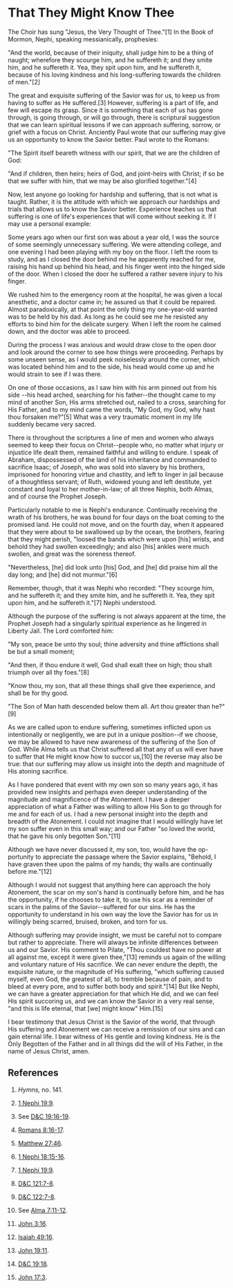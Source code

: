 # That They Might Know Thee

The Choir has sung "Jesus, the Very Thought of Thee."[1] In the Book of
Mormon, Nephi, speaking messianically, prophesies:

"And the world, because of their iniquity, shall judge him to be a thing of
naught; wherefore they scourge him, and he suffereth it; and they smite him,
and he suffereth it. Yea, they spit upon him, and he suffereth it, because of
his loving kindness and his long-suffering towards the children of men."[2]

The great and exquisite suffering of the Savior was for us, to keep us from
having to suffer as He suffered.[3] However, suffering is a part of life, and
few will escape its grasp. Since it is something that each of us has gone
through, is going through, or will go through, there is scriptural suggestion
that we can learn spiritual lessons if we can approach suffering, sorrow, or
grief with a focus on Christ. Anciently Paul wrote that our suffering may give
us an opportunity to know the Savior better. Paul wrote to the Romans:

"The Spirit itself beareth witness with our spirit, that we are the children
of God:

"And if children, then heirs; heirs of God, and joint-heirs with Christ; if so
be that we suffer with him, that we may be also glorified together."[4]

Now, lest anyone go looking for hardship and suffering, that is not what is
taught. Rather, it is the attitude with which we approach our hardships and
trials that allows us to know the Savior better. Experience teaches us that
suffering is one of life's experiences that will come without seeking it. If I
may use a personal example:

Some years ago when our first son was about a year old, I was the source of
some seemingly unnecessary suffering. We were attending college, and one
evening I had been playing with my boy on the floor. I left the room to study,
and as I closed the door behind me he apparently reached for me, raising his
hand up behind his head, and his finger went into the hinged side of the door.
When I closed the door he suffered a rather severe injury to his finger.

We rushed him to the emergency room at the hospital, he was given a local
anesthetic, and a doctor came in; he assured us that it could be repaired.
Almost paradoxically, at that point the only thing my one-year-old wanted was
to be held by his dad. As long as he could see me he resisted any efforts to
bind him for the delicate surgery. When I left the room he calmed down, and
the doctor was able to proceed.

During the process I was anxious and would draw close to the open door and
look around the corner to see how things were proceeding. Perhaps by some
unseen sense, as I would peek noiselessly around the corner, which was located
behind him and to the side, his head would come up and he would strain to see
if I was there.

On one of those occasions, as I saw him with his arm pinned out from his side
--his head arched, searching for his father--the thought came to my mind of
another Son, His arms stretched out, nailed to a cross, searching for His
Father, and to my mind came the words, "My God, my God, why hast thou forsaken
me?"[5] What was a very traumatic moment in my life suddenly became very
sacred.

There is throughout the scriptures a line of men and women who always seemed
to keep their focus on Christ--people who, no matter what injury or injustice
life dealt them, remained faithful and willing to endure. I speak of Abraham,
dispossessed of the land of his inheritance and commanded to sacrifice Isaac;
of Joseph, who was sold into slavery by his brothers, imprisoned for honoring
virtue and chastity, and left to linger in jail because of a thoughtless
servant; of Ruth, widowed young and left destitute, yet constant and loyal to
her mother-in-law; of all three Nephis, both Almas, and of course the Prophet
Joseph.

Particularly notable to me is Nephi's endurance. Continually receiving the
wrath of his brothers, he was bound for four days on the boat coming to the
promised land. He could not move, and on the fourth day, when it appeared that
they were about to be swallowed up by the ocean, the brothers, fearing that
they might perish, "loosed the bands which were upon [his] wrists, and behold
they had swollen exceedingly; and also [his] ankles were much swollen, and
great was the soreness thereof.

"Nevertheless, [he] did look unto [his] God, and [he] did praise him all the
day long; and [he] did not murmur."[6]

Remember, though, that it was Nephi who recorded: "They scourge him, and he
suffereth it; and they smite him, and he suffereth it. Yea, they spit upon
him, and he suffereth it."[7] Nephi understood.

Although the purpose of the suffering is not always apparent at the time, the
Prophet Joseph had a singularly spiritual experience as he lingered in Liberty
Jail. The Lord comforted him:

"My son, peace be unto thy soul; thine adversity and thine afflictions shall
be but a small moment;

"And then, if thou endure it well, God shall exalt thee on high; thou shalt
triumph over all thy foes."[8]

"Know thou, my son, that all these things shall give thee experience, and
shall be for thy good.

"The Son of Man hath descended below them all. Art thou greater than he?"[9]

As we are called upon to endure suffering, sometimes inflicted upon us
intentionally or negligently, we are put in a unique position--if we choose,
we may be allowed to have new awareness of the suffering of the Son of God.
While Alma tells us that Christ suffered all that any of us will ever have to
suffer that He might know how to succor us,[10] the reverse may also be true:
that our suffering may allow us insight into the depth and magnitude of His
atoning sacrifice.

As I have pondered that event with my own son so many years ago, it has
provided new insights and perhaps even deeper understanding of the magnitude
and magnificence of the Atonement. I have a deeper appreciation of what a
Father was willing to allow His Son to go through for me and for each of us. I
had a new personal insight into the depth and breadth of the Atonement. I
could not imagine that I would willingly have let my son suffer even in this
small way; and our Father "so loved the world, that he gave his only begotten
Son."[11]

Although we have never discussed it, my son, too, would have the op-portunity
to appreciate the passage where the Savior explains, "Behold, I have graven
thee upon the palms of my hands; thy walls are continually before me."[12]

Although I would not suggest that anything here can approach the holy
Atonement, the scar on my son's hand is continually before him, and he has the
opportunity, if he chooses to take it, to use his scar as a reminder of scars
in the palms of the Savior--suffered for our sins. He has the opportunity to
understand in his own way the love the Savior has for us in willingly being
scarred, bruised, broken, and torn for us.

Although suffering may provide insight, we must be careful not to compare but
rather to appreciate. There will always be infinite differences between us and
our Savior. His comment to Pilate, "Thou couldest have no power at all against
me, except it were given thee,"[13] reminds us again of the willing and
voluntary nature of His sacrifice. We can never endure the depth, the
exquisite nature, or the magnitude of His suffering, "which suffering caused
myself, even God, the greatest of all, to tremble because of pain, and to
bleed at every pore, and to suffer both body and spirit."[14] But like Nephi,
we can have a greater appreciation for that which He did, and we can feel His
spirit succoring us, and we can know the Savior in a very real sense, "and
this is life eternal, that [we] might know" Him.[15]

I bear testimony that Jesus Christ is the Savior of the world, that through
His suffering and Atonement we can receive a remission of our sins and can
gain eternal life. I bear witness of His gentle and loving kindness. He is the
Only Begotten of the Father and in all things did the will of His Father, in
the name of Jesus Christ, amen.

## References

  1. _Hymns,_ no. 141.

  2. [1 Nephi 19:9](https://www.lds.org/scriptures/bofm/1-ne/19.9?lang=eng#8).

  3. See [D&amp;C 19:16-19](https://www.lds.org/scriptures/dc-testament/dc/19.16-19?lang=eng#15).

  4. [Romans 8:16-17](https://www.lds.org/scriptures/nt/rom/8.16-17?lang=eng#15).

  5. [Matthew 27:46](https://www.lds.org/scriptures/nt/matt/27.46?lang=eng#45).

  6. [1 Nephi 18:15-16](https://www.lds.org/scriptures/bofm/1-ne/18.15-16?lang=eng#14).

  7. [1 Nephi 19:9](https://www.lds.org/scriptures/bofm/1-ne/19.9?lang=eng#8).

  8. [D&amp;C 121:7-8](https://www.lds.org/scriptures/dc-testament/dc/121.7-8?lang=eng#6).

  9. [D&amp;C 122:7-8](https://www.lds.org/scriptures/dc-testament/dc/122.7-8?lang=eng#6).

  10. See [Alma 7:11-12](https://www.lds.org/scriptures/bofm/alma/7.11-12?lang=eng#10).

  11. [John 3:16](https://www.lds.org/scriptures/nt/john/3.16?lang=eng#15).

  12. [Isaiah 49:16](https://www.lds.org/scriptures/ot/isa/49.16?lang=eng#15).

  13. [John 19:11](https://www.lds.org/scriptures/nt/john/19.11?lang=eng#10).

  14. [D&amp;C 19:18](https://www.lds.org/scriptures/dc-testament/dc/19.18?lang=eng#17).

  15. [John 17:3](https://www.lds.org/scriptures/nt/john/17.3?lang=eng#2).

